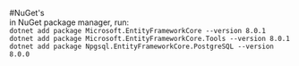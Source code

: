 #NuGet's  
in NuGet package manager, run:  
`dotnet add package Microsoft.EntityFrameworkCore --version 8.0.1`  
`dotnet add package Microsoft.EntityFrameworkCore.Tools --version 8.0.1`  
`dotnet add package Npgsql.EntityFrameworkCore.PostgreSQL --version 8.0.0`  
